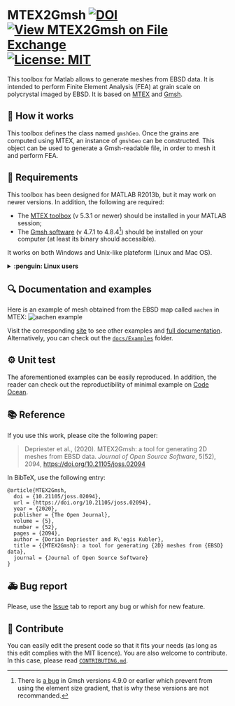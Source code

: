 # MTEX2Gmsh [![DOI](https://joss.theoj.org/papers/10.21105/joss.02094/status.svg)](https://doi.org/10.21105/joss.02094) [![View MTEX2Gmsh on File Exchange](https://www.mathworks.com/matlabcentral/images/matlab-file-exchange.svg)](https://fr.mathworks.com/matlabcentral/fileexchange/71469-mtex2gmsh) [![License: MIT](https://img.shields.io/badge/License-MIT-yellow.svg)](https://opensource.org/licenses/MIT)



This toolbox for Matlab allows to generate meshes from EBSD data. It is intended to perform Finite Element Analysis (FEA) at grain scale on polycrystal imaged by EBSD. It is based on [MTEX](http://mtex-toolbox.github.io/) and [Gmsh](http://gmsh.info/).

## :thinking: How it works
This toolbox defines the class named `gmshGeo`. Once the grains are computed using MTEX, an instance of `gmshGeo` can be constructed. This object can be used to generate a Gmsh-readable file, in order to mesh it and perform FEA.

## :construction_worker: Requirements
This toolbox has been designed for MATLAB R2013b, but it may work on newer versions. In addition, the following are required:
- The [MTEX toolbox](https://mtex-toolbox.github.io/) (v 5.3.1 or newer) should be installed in your MATLAB session;
- The [Gmsh software](http://gmsh.info/) (v 4.7.1 to 4.8.4[^1]) should be installed on your computer (at least its binary should accessible).

It works on both Windows and Unix-like plateform (Linux and Mac OS).

<details><summary><b>:penguin: Linux users</b></summary>
When running the ``mesh`` command, you may stumble on the error below:

    /MATLAB/sys/os/glnxa64/libstdc++.so.6: version `GLIBCXX_3.4.21' not found (required by gmsh)
    
If so, instead of running 

    matlab
    
run

    LD_PRELOAD="/usr/lib/x86_64-linux-gnu/libstdc++.so.6" matlab

</details>

## :mag: Documentation and examples
Here is an example of mesh obtained from the EBSD map called ``aachen`` in MTEX:
![aachen example](https://doriandepriester.github.io/MTEX2Gmsh/Examples/aachen.png)


Visit the corresponding [site](https://doriandepriester.github.io/MTEX2Gmsh/) to see other examples and [full documentation](https://doriandepriester.github.io/MTEX2Gmsh/html/index.html). Alternatively, you can check out the [``docs/Examples``](https://github.com/DorianDepriester/MTEX2Gmsh/tree/master/docs/Examples) folder.

## :gear: Unit test
The aforementioned examples can be easily reproduced. In addition, the reader can check out the reproductibility of minimal example on [Code Ocean](https://codeocean.com/capsule/8758800/tree/v2).

## :books: Reference
If you use this work, please cite the following paper:

> Depriester et al., (2020). MTEX2Gmsh: a tool for generating 2D meshes from EBSD data. *Journal of Open Source Software*, 5(52), 2094, https://doi.org/10.21105/joss.02094

In BibTeX, use the following entry:
````
@article{MTEX2Gmsh,
  doi = {10.21105/joss.02094},
  url = {https://doi.org/10.21105/joss.02094},
  year = {2020},
  publisher = {The Open Journal},
  volume = {5},
  number = {52},
  pages = {2094},
  author = {Dorian Depriester and R\'egis Kubler},
  title = {{MTEX2Gmsh}: a tool for generating {2D} meshes from {EBSD} data},
  journal = {Journal of Open Source Software}
}
````

## :ambulance: Bug report
Please, use the [Issue](https://github.com/DorianDepriester/MTEX2Gmsh/issues) tab to report any bug or whish for new feature.

## :handshake: Contribute
You can easily edit the present code so that it fits your needs (as long as this edit complies with the MIT licence). You are also welcome to contribute. In this case, please read [``CONTRIBUTING.md``](CONTRIBUTING.md).

[^1]: There is [a bug](https://gitlab.onelab.info/gmsh/gmsh/-/issues/1796) in Gmsh versions 4.9.0 or earlier which prevent from using the element size gradient, that is why these versions are not recommanded.
